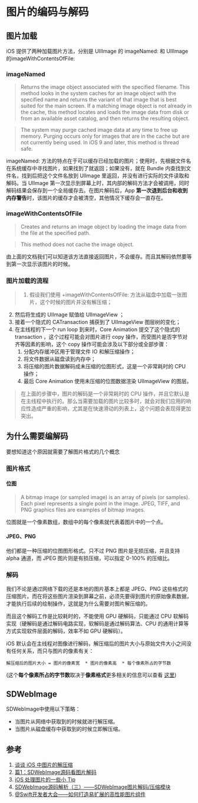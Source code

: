 # 图片的编码与解码
## 图片加载
iOS 提供了两种加载图片方法，分别是 UIIImage 的 imageNamed: 和 UIIImage 的imageWithContentsOfFile:
### imageNamed
> Returns the image object associated with the specified filename.
This method looks in the system caches for an image object with the specified name and returns the variant of that image that is best suited for the main screen. If a matching image object is not already in the cache, this method locates and loads the image data from disk or from an available asset catalog, and then returns the resulting object.

>The system may purge cached image data at any time to free up memory. Purging occurs only for images that are in the cache but are not currently being used.
In iOS 9 and later, this method is thread safe.

imageNamed: 方法的特点在于可以缓存已经加载的图片；使用时，先根据文件名在系统缓存中寻找图片，如果找到了就返回；如果没有，就在 Bundle 内查找到文件名，找到后把这个文件名放到 UIImage 里返回，并没有进行实际的文件读取和解码。当 UIImage 第一次显示到屏幕上时，其内部的解码方法才会被调用，同时解码结果会保存到一个全局缓存去。在图片解码后，App **第一次退到后台和收到内存警告**时，该图片的缓存才会被清空，其他情况下缓存会一直存在。

### imageWithContentsOfFile

> Creates and returns an image object by loading the image data from the file at the specified path.

>This method does not cache the image object.

由上面的文档我们可以知道该方法直接返回图片，不会缓存。而且其解码依然要等到第一次显示该图片的时候。

### 图片加载的流程
>1. 假设我们使用 +imageWithContentsOfFile: 方法从磁盘中加载一张图片，这个时候的图片并没有解压缩；
2. 然后将生成的 UIImage 赋值给 UIImageView ；
3. 接着一个隐式的 CATransaction 捕获到了 UIImageView 图层树的变化；
4. 在主线程的下一个 run loop 到来时，Core Animation 提交了这个隐式的 transaction ，这个过程可能会对图片进行 copy 操作，而受图片是否字节对齐等因素的影响，这个 copy 操作可能会涉及以下部分或全部步骤：
	1. 分配内存缓冲区用于管理文件 IO 和解压缩操作；
	2. 将文件数据从磁盘读到内存中；
	3. 将压缩的图片数据解码成未压缩的位图形式，这是一个非常耗时的 CPU 操作；
	4. 最后 Core Animation 使用未压缩的位图数据渲染 UIImageView 的图层。

>在上面的步骤中，图片的解码是一个非常耗时的 CPU 操作，并且它默认是在主线程中执行的。那么当需要加载的图片比较多时，就会对我们应用的响应性造成严重的影响，尤其是在快速滑动的列表上，这个问题会表现得更加突出。

## 为什么需要编解码
要想知道这个原因就需要了解图片格式的几个概念
### 图片格式
#### 位图 

>A bitmap image (or sampled image) is an array of pixels (or samples). Each pixel represents a single point in the image. JPEG, TIFF, and PNG graphics files are examples of bitmap images.

位图就是一个像素数组，数组中的每个像素就代表着图片中的一个点。

#### JPEG、PNG
他们都是一种压缩的位图图形格式。只不过 PNG 图片是无损压缩，并且支持 alpha 通道，而 JPEG 图片则是有损压缩，可以指定 0-100% 的压缩比。

### 解码
我们不论是通过网络下载的还是本地的图片基本上都是 JPEG、PNG 这些格式的压缩图片。而在将这些图片渲染到屏幕之前，必须先要得到图片的原始像素数据，才能执行后续的绘制操作，这就是为什么需要对图片解压缩的。

而且这个解码工作是比较耗时的，不能使用 GPU 硬解码，只能通过 CPU 软解码实现（硬解码是通过解码电路实现，软解码是通过解码算法、CPU 的通用计算等方式实现软件层面的解码，效率不如 GPU 硬解码）。

iOS 默认会在主线程对图像进行解码，解压缩后的图片大小与原始文件大小之间没有任何关系，而只与图片的像素有关：

```
解压缩后的图片大小 = 图片的像素宽  * 图片的像素高  * 每个像素所占的字节数 
```
(这个**每个像素所占的字节数**取决于**像素格式**更多相关的信息可以查看 [这里](http://blog.leichunfeng.com/blog/2017/02/20/talking-about-the-decompression-of-the-image-in-ios/#jtss-tsina))

## SDWebImage
SDWebImage中使用以下策略：

- 当图片从网络中获取到的时候就进行解压缩。
- 当图片从磁盘缓存中获取到的时候立即解压缩。

## 参考
1. [谈谈 iOS 中图片的解压缩](http://blog.leichunfeng.com/blog/2017/02/20/talking-about-the-decompression-of-the-image-in-ios/#jtss-tsina)
2. [篇1：SDWebImage源码看图片解码](https://www.jianshu.com/p/728f71b9fe28)
3. [iOS 处理图片的一些小 Tip](https://blog.ibireme.com/2015/11/02/ios_image_tips/)
4. [SDWebImage源码解析（三）——SDWebImage图片解码/压缩模块](https://www.jianshu.com/p/dfa47380fc05)
5. [@Swift开发者大会——如何打造易扩展的高性能图片组件](https://zhuanlan.zhihu.com/p/26955368)